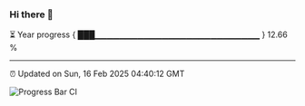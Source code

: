 ### Hi there 👋

⏳ Year progress { ███▁▁▁▁▁▁▁▁▁▁▁▁▁▁▁▁▁▁▁▁▁▁▁▁▁▁▁ } 12.66 %

---

⏰ Updated on Sun, 16 Feb 2025 04:40:12 GMT

![Progress Bar CI](https://github.com/IshwaranRudhara/GIT-ACTION/workflows/Progress%20Bar%20CI/badge.svg)
